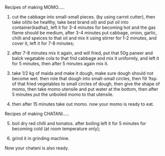 Recipes of making MOMO.....

1. cut the cabbage into small-small pieces. (by using carrot cutter), then take oil(to be healthy, take best brand oil) and put oil into container(kadhai), left it for 3-4 minutes for becoming hot and the gas flame should be medium, after 3-4 minutes put cabbage, onion, garlic, chilli and speices to that oil and mix it using stirrer for 1-2 minutes, and cover it, left it for 7-8 minutes;

2. after 7-8 minutes mix it again, and will fried, put that 50g paneer and balck vegatable cola to that frid cabbage and mix it uniformly, and left it for 5 minutes, then after 5 minutes again mix it.

3. take 1/2 kg of maida and make it dough, make sure dough should not become wet. then role that dough into small-small circles, then fill 1tsp. of that fried vegetables to small circles of dough, then give the shape of momo, then take momo utensile and put water at the bottom, then after 5 minutes put the unboiled momo to that utensile.

4. then after 15 minutes take out momo. now your momo is ready to eat.


Recipes of making CHATANI.....

5. boil dry red chilli and  tomatos. after boiling left it for 5 minutes for becoming cold (at room temperature only);

6. grind it in grinding machine.
 
Now your chatani is also ready.

